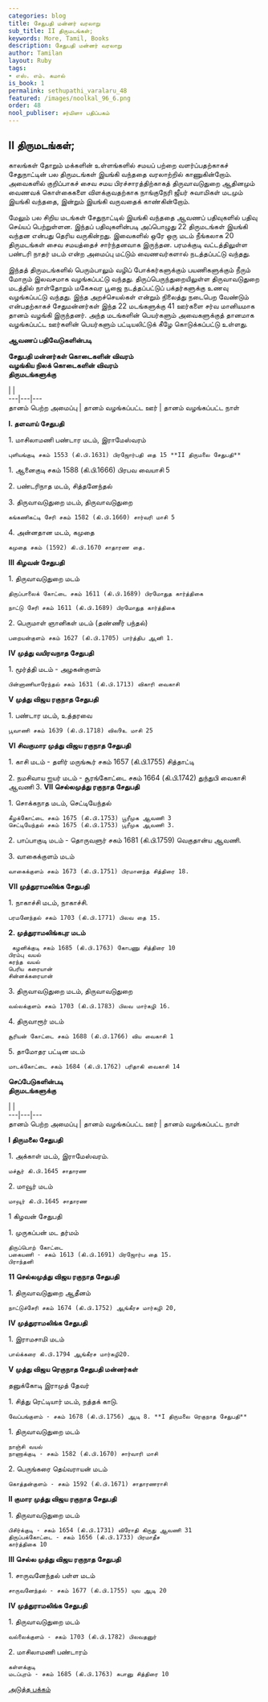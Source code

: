 ```yaml
---
categories: blog
title: சேதுபதி மன்னர் வரலாறு
sub_title: II திருமடங்கள்;
keywords: More, Tamil, Books
description: சேதுபதி மன்னர் வரலாறு
author: Tamilan
layout: Ruby
tags:
- எஸ். எம். கமால்
is_book: 1
permalink: sethupathi_varalaru_48
featured: /images/noolkal_96_6.png
order: 48
nool_publiser: சர்மிளா பதிப்பகம்
---
```



## II திருமடங்கள்;

காலங்கள் தோறும் மக்களின் உள்ளங்களில் சமயப் பற்றை வளர்ப்பதற்காகச் சேதுநாட்டின் பல திருமடங்கள் இயங்கி வந்ததை வரலாற்றில் காணுகின்றோம். அவைகளில் குறிப்பாகச் சைவ சமய பிரச்சாரத்திற்காகத் திருவாவடுதுறை ஆதினமும் வைணவக் கொள்கைகளை விளக்குவதற்காக நாங்குநேரி ஜீயர் சுவாமிகள் மடமும் இயங்கி வந்ததை, இன்றும் இயங்கி வருவதைக் காண்கின்றோம்.

மேலும் பல சிறிய மடங்கள் சேதுநாட்டில் இயங்கி வந்ததை ஆவணப் பதிவுகளில் பதிவு செய்யப் பெற்றுள்ளன. இந்தப் பதிவுகளின்படி அப்பொழுது 22 திருமடங்கள் இயங்கி வந்தன என்பது தெரிய வருகின்றது. இவைகளில் ஒரே ஒரு மடம் நீங்கலாக 20 திருமடங்கள் சைவ சமயத்தைச் சார்ந்தனவாக இருந்தன. பரமக்குடி வட்டத்திலுள்ள பண்டரி நாதர் மடம் என்ற அமைப்பு மட்டும் வைணவர்களால் நடத்தப்பட்டு வந்தது.

இந்தத் திருமடங்களில் பெரும்பாலும் வழிப் போக்கர்களுக்கும் பயணிகளுக்கும் நீரும் மோரும் இலவசமாக வழங்கப்பட்டு வந்தது. திருப்பெருந்துறையிலுள்ள திருவாவடுதுறை மடத்தில் நாள்தோறும் மகேசுவர பூஜை நடத்தப்பட்டுப் பக்தர்களுக்கு உணவு வழங்கப்பட்டு வந்தது. இந்த அறச்செயல்கள் என்றும் நிலைத்து நடைபெற வேண்டும் என்பதற்காகச் சேதுமன்னர்கள் இந்த 22 மடங்களுக்கு 41 ஊர்களை சர்வ மானியமாக தானம் வழங்கி இருந்தனர். அந்த மடங்களின் பெயர்களும் அவைகளுக்குத் தானமாக வழங்கப்பட்ட ஊர்களின் பெயர்களும் பட்டியலிட்டுக் கீழே கொடுக்கப்பட்டு உள்ளது.

**ஆவணப் பதிவேடுகளின்படி**

**சேதுபதி மன்னர்கள் கொடைகளின் விவரம்  
வழங்கிய நிலக் கொடைகளின் விவரம்  
திருமடங்களுக்கு**

| |  
\---|---|---  
தானம் பெற்ற அமைப்பு | தானம் வழங்கப்பட்ட ஊர் | தானம் வழங்கப்பட்ட நாள்

**I. தளவாய் சேதுபதி**

1\. மாசிலாமணி பண்டார மடம், இராமேஸ்வரம்

    
    
    புளியங்குடி சகம் 1553 (கி.பி.1631) பிரஜோர்பதி தை 15 **II திருமலை சேதுபதி**
    

1\. ஆனைகுடி சகம் 1588 (கி.பி.1666) பிரபவ வையாசி 5

2\. பண்டரிநாத மடம், சித்தனேந்தல்

3\. திருவாவடுதுறை மடம், திருவாவடுதுறை

    
    
    கங்கணிகட்டி சேரி சகம் 1582 (கி.பி.1660) சார்வரி மாசி 5
    

4\. அன்னதான மடம், கமுதை

    
    
    கமுதை சகம் (1592) கி.பி.1670 சாதாரண தை.
    

**III கிழவன் சேதுபதி**

1\. திருவாவடுதுறை மடம்

    
    
    திருப்பாலைக் கோட்டை சகம் 1611 (கி.பி.1689) பிரமோதுத கார்த்திகை
    
    நாட்டு சேரி சகம் 1611 (கி.பி.1689) பிரமோதுத கார்த்திகை
    

2\. பெருமாள் ஞானிகள் மடம் (தண்ணீர் பந்தல்)

    
    
    பறையன்குளம் சகம் 1627 (கி.பி.1705) பார்த்திப ஆனி 1.
    

**IV முத்து வயிரவநாத சேதுபதி**

1\. மூர்த்தி மடம் - அழகன்குளம்

    
    
    பின்னாணியாரேந்தல் சகம் 1631 (கி.பி.1713) விகாரி வைகாசி
    

**V முத்து விஜய ரகுநாத சேதுபதி**

1\. பண்டார மடம், உத்தரவை

    
    
    பூவாணி சகம் 1639 (கி.பி.1718) வில9உ மாசி 25
    

**VI சிவகுமார முத்து விஜய ரகுநாத சேதுபதி**

1\. காசி மடம் - தளிர் மருங்கூர் சகம் 1657 (கி.பி.1755) சித்தாட்டி

2\. நமசிவாய ஐயர் மடம் - சூரங்கோட்டை சகம் 1664 (கி.பி.1742) துந்துபி வைகாசி ஆவணி 3. **VII செல்லமுத்து ரகுநாத சேதுபதி**

1\. சொக்கநாத மடம், செட்டியேந்தல்

    
    
    கீழக்கோட்டை சகம் 1675 (கி.பி.1753) பூரீமுக ஆவணி 3
    செட்டியேந்தல் சகம் 1675 (கி.பி.1753) பூரீமுக ஆவணி 3.
    

2\. பாப்பாகுடி மடம் - தொருவளுர் சகம் 1681 (கி.பி.1759) வெகுதான்ய ஆவணி.

3\. வாகைக்குளம் மடம்

    
    
    வாகைக்குளம் சகம் 1673 (கி.பி.1751) பிரமானந்த சித்திரை 18.
    

**VII முத்துராமலிங்க சேதுபதி**

1\. நாகாச்சி மடம், நாகாச்சி.

    
    
    பரமனேந்தல் சகம் 1703 (கி.பி.1771) பிலவ தை 15.
    

**2\. முத்துராமலிங்கபுர மடம்**

    
    
     கழனிக்குடி சகம் 1685 (கி.பி.1763) கோபணு சித்திரை 10
    பிரம்பு வயல்
    கரந்த வயல்
    பெரிய கரையான்
    சின்னக்கரையான்
    

3\. திருவாவடுதுறை மடம், திருவாவடுதுறை

    
    
    வல்லக்குளம் சகம் 1703 (கி.பி.1783) பிலவ மார்கழி 16.
    

4\. திருவாரூர் மடம்

    
    
    சூரியன் கோட்டை சகம் 1688 (கி.பி.1766) விய வைகாசி 1
    

5\. தாமோதர பட்டின மடம்

    
    
    மாடக்கோட்டை சகம் 1684 (கி.பி.1762) பரிதாகி வைகாசி 14
    

**செப்பேடுகளின்படி  
திருமடங்களுக்கு**

| |  
\---|---|---  
தானம் பெற்ற அமைப்பு | தானம் வழங்கப்பட்ட ஊர் | தானம் வழங்கப்பட்ட நாள்

**I திருமலை சேதுபதி**

1\. அக்காள் மடம், இராமேஸ்வரம்.

    
    
    மச்சூர் கி.பி.1645 சாதாரண
    

2\. மாவூர் மடம்

    
    
    மாவூர் கி.பி.1645 சாதாரண
    

1 கிழவன் சேதுபதி

1\. முருகப்பன் மட தர்மம்

    
    
    திருப்பொற் கோட்டை
    பகையணி - சகம் 1613 (கி.பி.1691) பிரஜோர்ப தை 15.
    பிராந்தனி
    

**11 செல்லமுத்து விஜய ரகுநாத சேதுபதி**

1\. திருவாவடுதுறை ஆதீனம்

    
    
    நாட்டுச்சேரி சகம் 1674 (கி.பி.1752) ஆங்கீரச மார்கழி 20,
    

**IV முத்துராமலிங்க சேதுபதி**

1\. இராமசாமி மடம்

    
    
    பால்க்கரை கி.பி.1794 ஆங்கீரச மார்கழி20.
    

**V முத்து விஜய ரெகுநாத சேதுபதி மன்னர்கள்**

தனுக்கோடி இராமுத் தேவர்

1\. சித்து ரெட்டியார் மடம், நத்தக் காடு.

    
    
    வேப்பங்குளம் - சகம் 1678 (கி.பி.1756) ஆடி 8. **I திருமலை ரெகுநாத சேதுபதி**
    

1\. திருவாவடுதுறை மடம்

    
    
    நாஞ்சி வயல்
    நாணாக்குடி - சகம் 1582 (கி.பி.1670) சார்வாரி மாசி
    

2\. பெருங்கரை தெய்வராயன் மடம்

    
    
    கொத்தன்குளம் - சகம் 1592 (கி.பி.1671) சாதாரணராசி
    

**II குமார முத்து விஜய ரகுநாத சேதுபதி**

1\. திருவாவடுதுறை மடம்

    
    
    பிசிர்க்குடி - சகம் 1654 (கி.பி.1731) விரோதி கிருது ஆவணி 31
    திருப்பக்கோட்டை - சகம் 1656 (கி.பி.1733) பிரமாதீச
    கார்த்திகை 10
    

**III செல்ல முத்து விஜய ரகுநாத சேதுபதி**

1\. சாருவனேந்தல் பள்ள மடம்

    
    
    சாருவனேந்தல் - சகம் 1677 (கி.பி.1755) யுவ ஆடி 20
    

**IV முத்துராமலிங்க சேதுபதி**

1\. திருவாவடுதுறை மடம்

    
    
    வல்லைக்குளம் - சகம் 1703 (கி.பி.1782) பிலவதனுர்
    

2\. மாசிலாமணி பண்டாரம்

    
    
    கள்ளக்குடி
    மடப்புரம் - சகம் 1685 (கி.பி.1763) சுபானு சித்திரை 10
    

[அடுத்த பக்கம்](sethupathi_varalaru_49)